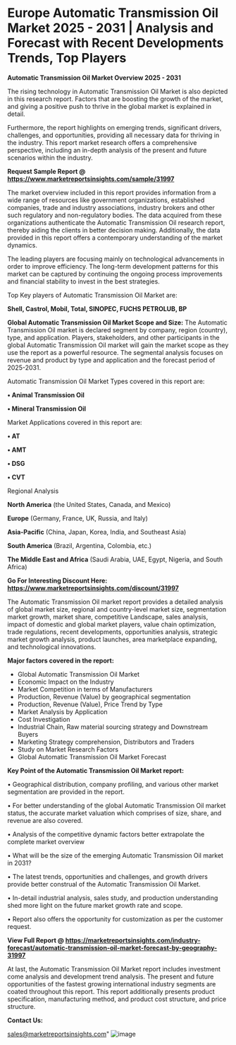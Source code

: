  # Europe Automatic Transmission Oil Market 2025 - 2031 | Analysis and Forecast with Recent Developments Trends, Top Players

<Strong> Automatic Transmission Oil Market Overview 2025 - 2031</strong>

The rising technology in Automatic Transmission Oil Market is also depicted in this research report. Factors that are boosting the growth of the market, and giving a positive push to thrive in the global market is explained in detail.

Furthermore, the report highlights on emerging trends, significant drivers, challenges, and opportunities, providing all necessary data for thriving in the industry. This report market research offers a comprehensive perspective, including an in-depth analysis of the present and future scenarios within the industry.

<strong>Request Sample Report @ <a href=https://www.marketreportsinsights.com/sample/31997>https://www.marketreportsinsights.com/sample/31997</a></strong>

The market overview included in this report provides information from a wide range of resources like government organizations, established companies, trade and industry associations, industry brokers and other such regulatory and non-regulatory bodies. The data acquired from these organizations authenticate the Automatic Transmission Oil research report, thereby aiding the clients in better decision making. Additionally, the data provided in this report offers a contemporary understanding of the market dynamics.

The leading players are focusing mainly on technological advancements in order to improve efficiency. The long-term development patterns for this market can be captured by continuing the ongoing process improvements and financial stability to invest in the best strategies.

Top Key players of Automatic Transmission Oil Market are:

<strong>Shell, Castrol, Mobil, Total, SINOPEC, FUCHS PETROLUB, BP</strong>

<strong><b>Global Automatic Transmission Oil Market Scope and Size:</b></strong>
The Automatic Transmission Oil market is declared segment by company, region (country), type, and application. Players, stakeholders, and other participants in the global Automatic Transmission Oil market will gain the market scope as they use the report as a powerful resource. The segmental analysis focuses on revenue and product by type and application and the forecast period of 2025-2031.

Automatic Transmission Oil Market Types covered in this report are:

<strong>• Animal Transmission Oil

• Mineral Transmission Oil</strong>

Market Applications covered in this report are:

<strong>• AT

• AMT

• DSG

• CVT</strong> 

Regional Analysis

<strong>North America</strong> (the United States, Canada, and Mexico)

<strong>Europe</strong> (Germany, France, UK, Russia, and Italy)

<strong>Asia-Pacific</strong> (China, Japan, Korea, India, and Southeast Asia)

<strong>South America</strong> (Brazil, Argentina, Colombia, etc.)

<strong>The Middle East and Africa</strong> (Saudi Arabia, UAE, Egypt, Nigeria, and South Africa)

<strong>Go For Interesting Discount Here: <a href=https://www.marketreportsinsights.com/discount/31997>https://www.marketreportsinsights.com/discount/31997</a></strong>

The Automatic Transmission Oil market report provides a detailed analysis of global market size, regional and country-level market size, segmentation market growth, market share, competitive Landscape, sales analysis, impact of domestic and global market players, value chain optimization, trade regulations, recent developments, opportunities analysis, strategic market growth analysis, product launches, area marketplace expanding, and technological innovations.

<strong><b>Major factors covered in the report:</b></strong>
<ul>
  <li>Global Automatic Transmission Oil Market </li>
  <li>Economic Impact on the Industry</li>
  <li>Market Competition in terms of Manufacturers</li>
  <li>Production, Revenue (Value) by geographical segmentation</li>
  <li>Production, Revenue (Value), Price Trend by Type</li>
  <li>Market Analysis by Application</li>
  <li>Cost Investigation</li>
  <li>Industrial Chain, Raw material sourcing strategy and Downstream Buyers</li>
  <li>Marketing Strategy comprehension, Distributors and Traders</li>
  <li>Study on Market Research Factors</li>
  <li>Global Automatic Transmission Oil Market Forecast</li>
</ul>

<strong><b>Key Point of the Automatic Transmission Oil Market report:</b></strong>

• Geographical distribution, company profiling, and various other market segmentation are provided in the report.

• For better understanding of the global Automatic Transmission Oil market status, the accurate market valuation which comprises of size, share, and revenue are also covered.

• Analysis of the competitive dynamic factors better extrapolate the complete market overview

• What will be the size of the emerging Automatic Transmission Oil market in 2031?

• The latest trends, opportunities and challenges, and growth drivers provide better construal of the Automatic Transmission Oil Market.

• In-detail industrial analysis, sales study, and production understanding shed more light on the future market growth rate and scope.

• Report also offers the opportunity for customization as per the customer request.

<strong><b>View Full Report @ <a href=https://marketreportsinsights.com/industry-forecast/automatic-transmission-oil-market-forecast-by-geography-31997>https://marketreportsinsights.com/industry-forecast/automatic-transmission-oil-market-forecast-by-geography-31997</a></b></strong>


At last, the Automatic Transmission Oil Market report includes investment come analysis and development trend analysis. The present and future opportunities of the fastest growing international industry segments are coated throughout this report. This report additionally presents product specification, manufacturing method, and product cost structure, and price structure.

<strong>Contact Us:</strong>

sales@marketreportsinsights.com"
![image](https://github.com/user-attachments/assets/f2c2ed50-2c83-416f-9009-0996ca5c1342)
